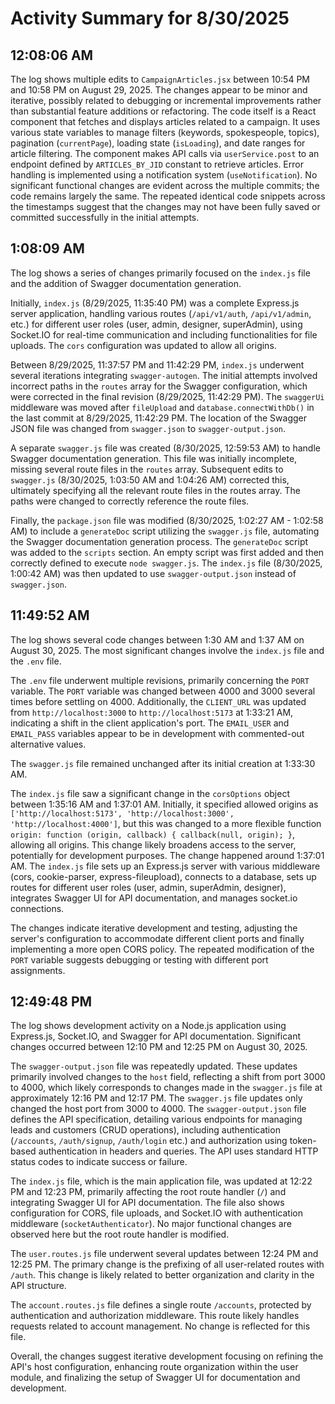 # Activity Summary for 8/30/2025

## 12:08:06 AM
The log shows multiple edits to `CampaignArticles.jsx` between 10:54 PM and 10:58 PM on August 29, 2025.  The changes appear to be minor and iterative, possibly related to debugging or incremental improvements rather than substantial feature additions or refactoring.  The code itself is a React component that fetches and displays articles related to a campaign.  It uses various state variables to manage filters (keywords, spokespeople, topics), pagination (`currentPage`), loading state (`isLoading`), and date ranges for article filtering. The component makes API calls via `userService.post` to an endpoint defined by `ARTICLES_BY_JID` constant to retrieve articles. Error handling is implemented using a notification system (`useNotification`).  No significant functional changes are evident across the multiple commits; the code remains largely the same.  The repeated identical code snippets across the timestamps suggest that the changes may not have been fully saved or committed successfully in the initial attempts.


## 1:08:09 AM
The log shows a series of changes primarily focused on the `index.js` file and the addition of Swagger documentation generation.

Initially, `index.js` (8/29/2025, 11:35:40 PM) was a complete Express.js server application, handling various routes (`/api/v1/auth`, `/api/v1/admin`, etc.)  for different user roles (user, admin, designer, superAdmin), using  Socket.IO for real-time communication and including functionalities for file uploads. The `cors` configuration was updated to allow all origins.

Between 8/29/2025, 11:37:57 PM and 11:42:29 PM,  `index.js` underwent several iterations integrating `swagger-autogen`.  The initial attempts involved incorrect paths in the `routes` array for the Swagger configuration, which were corrected in the final revision (8/29/2025, 11:42:29 PM).  The `swaggerUi` middleware was moved after `fileUpload` and `database.connectWithDb()` in the last commit at 8/29/2025, 11:42:29 PM.  The location of the Swagger JSON file was changed from `swagger.json` to `swagger-output.json`.

A separate `swagger.js` file was created (8/30/2025, 12:59:53 AM) to handle Swagger documentation generation.  This file was initially incomplete, missing several route files in the `routes` array. Subsequent edits to `swagger.js` (8/30/2025, 1:03:50 AM and 1:04:26 AM) corrected this, ultimately specifying all the relevant route files in the routes array.  The paths were changed to correctly reference the route files.

Finally, the `package.json` file was modified (8/30/2025, 1:02:27 AM - 1:02:58 AM) to include a `generateDoc` script utilizing the `swagger.js` file, automating the Swagger documentation generation process. The `generateDoc` script was added to the `scripts` section.  An empty script was first added and then correctly defined to execute `node swagger.js`.  The `index.js` file (8/30/2025, 1:00:42 AM) was then updated to use `swagger-output.json` instead of `swagger.json`.


## 11:49:52 AM
The log shows several code changes between 1:30 AM and 1:37 AM on August 30, 2025.  The most significant changes involve the `index.js` file and the `.env` file.

The `.env` file underwent multiple revisions, primarily concerning the `PORT` variable.  The `PORT` variable was changed between 4000 and 3000 several times before settling on 4000.  Additionally, the `CLIENT_URL` was updated from `http://localhost:3000` to `http://localhost:5173` at 1:33:21 AM, indicating a shift in the client application's port.  The  `EMAIL_USER` and `EMAIL_PASS` variables appear to be in development with commented-out alternative values.

The `swagger.js` file remained unchanged after its initial creation at 1:33:30 AM.

The `index.js` file saw a significant change in the `corsOptions` object between 1:35:16 AM and 1:37:01 AM.  Initially, it specified  allowed origins as `['http://localhost:5173', 'http://localhost:3000', 'http://localhost:4000']`,  but this was changed to a more flexible function `origin: function (origin, callback) { callback(null, origin); }`, allowing all origins. This change likely broadens access to the server, potentially for development purposes.  The change happened around 1:37:01 AM.  The `index.js` file sets up an Express.js server with various middleware (cors, cookie-parser, express-fileupload), connects to a database, sets up routes for different user roles (user, admin, superAdmin, designer), integrates Swagger UI for API documentation, and manages socket.io connections.


The changes indicate iterative development and testing, adjusting the server's configuration to accommodate different client ports and finally implementing a more open CORS policy.  The repeated modification of the `PORT` variable suggests debugging or testing with different port assignments.


## 12:49:48 PM
The log shows development activity on a Node.js application using Express.js, Socket.IO, and Swagger for API documentation.  Significant changes occurred between 12:10 PM and 12:25 PM on August 30, 2025.

The `swagger-output.json` file was repeatedly updated. These updates primarily involved changes to the `host` field, reflecting a shift from port 3000 to 4000,  which likely corresponds to changes made in the `swagger.js` file at approximately 12:16 PM and 12:17 PM. The `swagger.js` file updates only changed the host port from 3000 to 4000.  The `swagger-output.json` file defines the API specification, detailing various endpoints for managing leads and customers (CRUD operations), including authentication (`/accounts`,  `/auth/signup`, `/auth/login` etc.) and authorization using token-based authentication in headers and queries.  The API uses standard HTTP status codes to indicate success or failure.

The `index.js` file, which is the main application file, was updated at 12:22 PM and 12:23 PM, primarily affecting the root route handler (`/`)  and integrating Swagger UI for API documentation.  The file also shows configuration for CORS, file uploads, and Socket.IO with authentication middleware (`socketAuthenticator`). No major functional changes are observed here but the root route handler is modified.

The `user.routes.js` file underwent several updates between 12:24 PM and 12:25 PM. The primary change is the prefixing of all user-related routes with `/auth`. This change is likely related to better organization and clarity in the API structure.


The `account.routes.js` file defines a single route `/accounts`, protected by authentication and authorization middleware.  This route likely handles requests related to account management.  No change is reflected for this file.


Overall, the changes suggest iterative development focusing on refining the API's host configuration, enhancing route organization within the user module, and finalizing the setup of Swagger UI for documentation and development.
